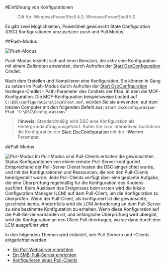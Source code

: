 #Einführung von Konfigurationen

> Gilt für: WindowsPowerShell 4.0, WindowsPowerShell 5.0

Es gibt zwei Möglichkeiten, PowerShell gewünscht State Configuration (DSC) Konfigurationen umzusetzen: push und Pull Modus.

##Push-Modus

![Push-Modus](images/Push.png "How push mode works")

Push-Modus bezieht sich auf einen Benutzer, die aktiv eine Konfiguration mit einem Zielknoten anwenden, durch Aufrufen der [Start DscConfiguration](https://technet.microsoft.com/en-us/library/dn521623.aspx) Cmdlet.

Nach dem Erstellen und Kompilieren eine Konfiguration, Sie können in Gang zu setzen im Push-Modus durch Aufrufen der [Start DscConfiguration](https://technet.microsoft.com/en-us/library/dn521623.aspx) festlegen-Cmdlet - Path-Parameter des Cmdlets der Pfad, in dem die MOF-Konfiguration. Die MOF-Konfiguration beispielsweise Locted auf `C:\DSC\Configurations\localhost.mof`, würden Sie sie anwenden, auf dem lokalen Computer mit den folgenden Befehl aus:
`Start DscConfiguration-Pfad 'C:\DSC\Configurations'`

> __Hinweis__: Standardmäßig wird DSC eine Konfiguration als Hintergrundauftrag ausgeführt. Rufen Sie zum interaktiven Ausführen die Konfiguration der [Start DscConfiguration](https://technet.microsoft.com/en-us/library/dn521623.aspx) mit der __-Warten__ Parameter.

##Pull-Modus

![Pull-Modus](images/Pull.png "How pull mode works")
Im Pull-Modus sind Pull-Clients erhalten die gewünschten Status Konfigurationen von einem remote-Pull-Server konfiguriert. Entsprechend der Pull-Server Dienst hosten die DSC eingerichtet wurde, und mit der Konfigurationen und Ressourcen, die von den Pull-Clients bereitgestellt wurde.
Jede Pull-Clients verfügt über eine geplante Aufgabe, die eine Überprüfung regelmäßig für die Konfiguration des Knotens ausführt. Beim Auslösen des Ereignisses beim ersten wird die lokale Configuration Manager (LCM) auf dem Pull-Client, um die Konfiguration zu überprüfen. Wenn der Pull-Client, als konfiguriert ist die gewünschte, geschieht nichts. Andernfalls wird die LCM Anforderung an dem Pull-Server zu eine bestimmte Konfiguration zu erhalten. Wenn diese Konfiguration auf die Pull-Server vorhanden ist, und anfängliche Überprüfung wird übergibt, wird die Konfiguration an den Client Pull übertragen, wo sie dann durch den LCM ausgeführt wird.

In den folgenden Themen wird erläutert, wie Pull-Servern und -Clients eingerichtet werden:

- [Ein Pull-Webserver einrichten](pullServer.md)
- [Ein SMB-Pull-Server einrichten](pullServerSMB.md)
- [Konfigurieren eines Pull-Clients](pullClientConfigID.md)



